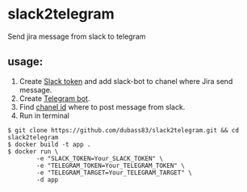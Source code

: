 # slack2telegram

Send jira message from slack to telegram

## usage:

1. Create [Slack token](https://api.slack.com/legacy/custom-integrations/legacy-tokens)
 and add slack-bot to chanel where Jira send message.
2. Create [Telegram bot](https://core.telegram.org/bots).
3. Find [chanel id](https://stackoverflow.com/questions/32423837/telegram-bot-how-to-get-a-group-chat-id) where to post message from slack.
4. Run in terminal

```shell
$ git clone https://github.com/dubass83/slack2telegram.git && cd slack2telegram
$ docker build -t app .
$ docker run \
        -e "SLACK_TOKEN=Your_SLACK_TOKEN" \
        -e "TELEGRAM_TOKEN=Your_TELEGRAM_TOKEN" \
        -e "TELEGRAM_TARGET=Your_TELEGRAM_TARGET" \
        -d app  
```
